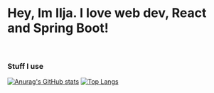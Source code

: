 
<h1>Hey, Im Ilja. I love web dev, React and Spring Boot!</h1>
<br/>
<h3>Stuff I use</h3>

[![Anurag's GitHub stats](https://github-readme-stats.vercel.app/api?username=IljaZa)](https://github.com/anuraghazra/github-readme-stats)
[![Top Langs](https://github-readme-stats.vercel.app/api/top-langs/?username=IljaZa)](https://github.com/anuraghazra/github-readme-stats)
